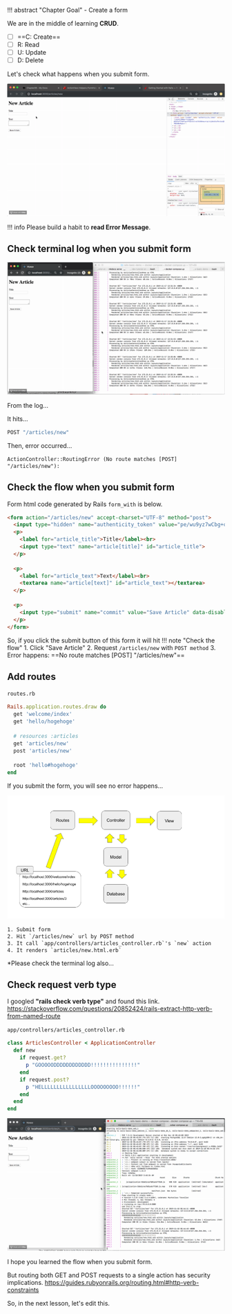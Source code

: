!!! abstract "Chapter Goal"
    - Create a form

We are in the middle of learning **CRUD**.

* [ ] ==C: Create==
* [ ] R: Read
* [ ] U: Update
* [ ] D: Delete

Let's check what happens when you submit form.

![save-article-1](../img/rails-guide-basics/save-article-1.gif)

!!! info
    Please build a habit to **read Error Message**.

## Check terminal log when you submit form
![terminal-log-submit-form-error.gif](../img/rails-guide-basics/terminal-log-submit-form-error.gif)

From the log...

It hits...

```bash
POST "/articles/new"
```

Then, error occurred...

```
ActionController::RoutingError (No route matches [POST] "/articles/new"):
```

## Check the flow when you submit form

Form html code generated by Rails `form_with` is below.

```html hl_lines="1"
<form action="/articles/new" accept-charset="UTF-8" method="post">
  <input type="hidden" name="authenticity_token" value="pe/wu9yz7wCbg+o/H0kDcHu1CZ8E3JEPGTSPKSERKYWuyMpZl+LO8xsn31NgzglYjiSSph326nc8E+ABLqT2Zg==">
  <p>
    <label for="article_title">Title</label><br>
    <input type="text" name="article[title]" id="article_title">
  </p>

  <p>
    <label for="article_text">Text</label><br>
    <textarea name="article[text]" id="article_text"></textarea>
  </p>

  <p>
    <input type="submit" name="commit" value="Save Article" data-disable-with="Save Article">
  </p>
</form>
```

So, if you click the submit button of this form it will hit
!!! note "Check the flow"
    1. Click "Save Article"
    2. Request `/articles/new` with `POST method`
    3. Error happens: ==No route matches [POST] "/articles/new"==

## Add routes
`routes.rb`
```ruby hl_lines="7"
Rails.application.routes.draw do
  get 'welcome/index'
  get 'hello/hogehoge'
  
  # resources :articles
  get 'articles/new'
  post 'articles/new'

  root 'hello#hogehoge'
end
```

If you submit the form, you will see no error happens...

![rails-flow-diagram.png](../img/rails-guide-basics/rails-flow-diagram.png)

```
1. Submit form
2. Hit `/articles/new` url by POST method
3. It call `app/controllers/articles_controller.rb`'s `new` action
4. It renders `articles/new.html.erb` 
```
*Please check the terminal log also...

## Check request verb type
I googled **"rails check verb type"** and found this link.
https://stackoverflow.com/questions/20852424/rails-extract-http-verb-from-named-route

`app/controllers/articles_controller.rb`
```ruby
class ArticlesController < ApplicationController
  def new
    if request.get?
      p "GOOOOODDDDDDDDDDDD!!!!!!!!!!!!!!!"
    end
    if request.post?
      p "HELLLLLLLLLLLLLLLLOOOOOOOOO!!!!!!"
    end
  end
end
```

![check-request-type.gif](../img/rails-guide-basics/check-request-type.gif)

I hope you learned the flow when you submit form.

But routing both GET and POST requests to a single action has security implications. 
https://guides.rubyonrails.org/routing.html#http-verb-constraints

So, in the next lesson, let's edit this.